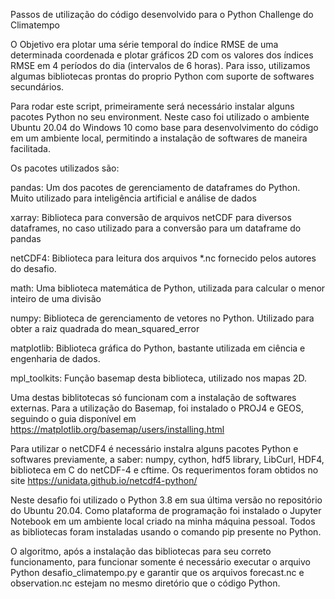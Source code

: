 Passos de utilização do código desenvolvido para o Python Challenge do Climatempo

   O Objetivo era plotar uma série temporal do índice RMSE de uma determinada coordenada e plotar gráficos 2D com os valores dos índices RMSE em 4 períodos do dia (intervalos de 6 horas). Para isso, utilizamos algumas bibliotecas prontas do proprio Python com suporte de softwares secundários.
   
   Para rodar este script, primeiramente será necessário instalar alguns pacotes Python no seu environment. Neste caso foi utilizado o ambiente Ubuntu 20.04 do Windows 10 como base para desenvolvimento do código em um ambiente local, permitindo a instalação de softwares de maneira facilitada. 
   
   Os pacotes utilizados são:
   
   pandas: Um dos pacotes de gerenciamento de dataframes do Python. Muito utilizado para inteligência artificial e análise de dados
        
   xarray: Biblioteca para conversão de arquivos netCDF para diversos dataframes, no caso utilizado para a conversão para um dataframe do pandas
        
   netCDF4: Biblioteca para leitura dos arquivos *.nc fornecido pelos autores do desafio.
    
   math: Uma biblioteca matemática de Python, utilizada para calcular o menor inteiro de uma divisão
    
   numpy: Biblioteca de gerenciamento de vetores no Python. Utilizado para obter a raiz quadrada do mean_squared_error
   
   matplotlib: Biblioteca gráfica do Python, bastante utilizada em ciência e engenharia de dados.
   
   mpl_toolkits: Função basemap desta biblioteca, utilizado nos mapas 2D.
        
   Uma destas biblitotecas só funcionam com a instalação de softwares externas. Para a utilização do Basemap, foi instalado o PROJ4 e GEOS, seguindo o guia disponível em https://matplotlib.org/basemap/users/installing.html  
   
   Para utilizar o netCDF4 é necessário instalra alguns pacotes Python e softwares previamente, a saber: numpy, cython, hdf5 library, LibCurl, HDF4, biblioteca em C do netCDF-4 e cftime. Os requerimentos foram obtidos no site https://unidata.github.io/netcdf4-python/
   
   Neste desafio foi utilizado o Python 3.8 em sua última versão no repositório do Ubuntu 20.04. Como plataforma de programação foi instalado o Jupyter Notebook em um ambiente local criado na minha máquina pessoal. Todos as bibliotecas foram instaladas usando o comando pip presente no Python.
   
   O algoritmo, após a instalação das bibliotecas para seu correto funcionamento, para funcionar somente é necessário executar o arquivo Python desafio_climatempo.py e garantir que os arquivos forecast.nc e observation.nc estejam no mesmo diretório que o código Python. 
